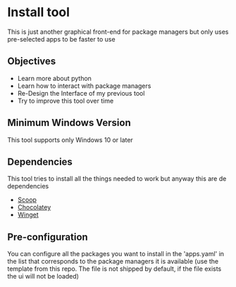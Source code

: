 # Install tool

This is just another graphical front-end for package managers but only uses pre-selected apps to be faster to use

## Objectives

- Learn more about python
- Learn how to interact with package managers
- Re-Design the Interface of my previous tool
- Try to improve this tool over time

## Minimum Windows Version

This tool supports only Windows 10 or later

## Dependencies

This tool tries to install all the things needed to work but anyway this are de dependencies

- [Scoop](https://scoop.sh)
- [Chocolatey](https://chocolatey.org/install)
- [Winget](https://github.com/microsoft/winget-cli/releases)


## Pre-configuration

You can configure all the packages you want to install in the 'apps.yaml' in the list that corresponds to the package managers it is available (use the template from this repo. The file is not shipped by default, if the file exists the ui will not be loaded)

